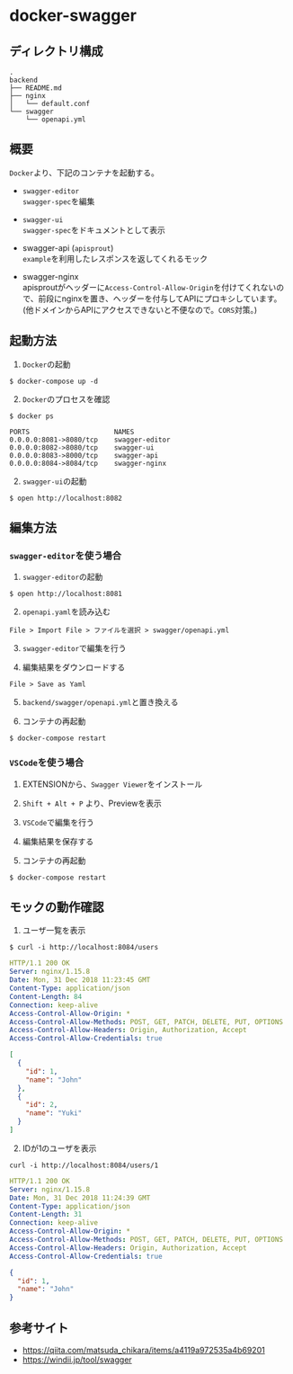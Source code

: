 # docker-swagger


## ディレクトリ構成
```
.
backend
├── README.md
├── nginx
│   └── default.conf
└── swagger
    └── openapi.yml
```


## 概要
`Docker`より、下記のコンテナを起動する。

- `swagger-editor`  
`swagger-spec`を編集

- `swagger-ui`  
`swagger-spec`をドキュメントとして表示

- swagger-api (`apisprout`)  
`example`を利用したレスポンスを返してくれるモック
- swagger-nginx  
apisproutがヘッダーに`Access-Control-Allow-Origin`を付けてくれないので、前段にnginxを置き、ヘッダーを付与してAPIにプロキシしています。  
(他ドメインからAPIにアクセスできないと不便なので。`CORS`対策。)


## 起動方法
1. `Docker`の起動
```
$ docker-compose up -d
```

2. `Docker`のプロセスを確認
```
$ docker ps
```
```
PORTS                     NAMES
0.0.0.0:8081->8080/tcp    swagger-editor
0.0.0.0:8082->8080/tcp    swagger-ui
0.0.0.0:8083->8000/tcp    swagger-api
0.0.0.0:8084->8084/tcp    swagger-nginx
```

2. `swagger-ui`の起動
```
$ open http://localhost:8082
```


## 編集方法

### `swagger-editor`を使う場合

1. `swagger-editor`の起動
```
$ open http://localhost:8081
```

2. `openapi.yaml`を読み込む
```
File > Import File > ファイルを選択 > swagger/openapi.yml
```

3. `swagger-editor`で編集を行う

4. 編集結果をダウンロードする
```
File > Save as Yaml
```

5. `backend/swagger/openapi.yml`と置き換える

6. コンテナの再起動
```
$ docker-compose restart
```


### `VSCode`を使う場合

1. EXTENSIONから、`Swagger Viewer`をインストール

2. `Shift + Alt + P` より、Previewを表示

3. `VSCode`で編集を行う

4. 編集結果を保存する

5. コンテナの再起動
```
$ docker-compose restart
```


## モックの動作確認

1. ユーザ一覧を表示
```
$ curl -i http://localhost:8084/users
```
```yml
HTTP/1.1 200 OK
Server: nginx/1.15.8
Date: Mon, 31 Dec 2018 11:23:45 GMT
Content-Type: application/json
Content-Length: 84
Connection: keep-alive
Access-Control-Allow-Origin: *
Access-Control-Allow-Methods: POST, GET, PATCH, DELETE, PUT, OPTIONS
Access-Control-Allow-Headers: Origin, Authorization, Accept
Access-Control-Allow-Credentials: true
```
```json
[
  {
    "id": 1,
    "name": "John"
  },
  {
    "id": 2,
    "name": "Yuki"
  }
]
```

2. IDが1のユーザを表示
```
curl -i http://localhost:8084/users/1
```
```yml
HTTP/1.1 200 OK
Server: nginx/1.15.8
Date: Mon, 31 Dec 2018 11:24:39 GMT
Content-Type: application/json
Content-Length: 31
Connection: keep-alive
Access-Control-Allow-Origin: *
Access-Control-Allow-Methods: POST, GET, PATCH, DELETE, PUT, OPTIONS
Access-Control-Allow-Headers: Origin, Authorization, Accept
Access-Control-Allow-Credentials: true
```
```json
{
  "id": 1,
  "name": "John"
}
```


## 参考サイト
- https://qiita.com/matsuda_chikara/items/a4119a972535a4b69201
- https://windii.jp/tool/swagger

